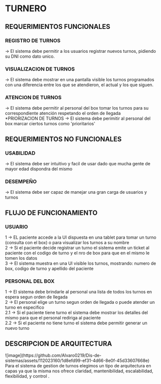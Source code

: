 <h1>TURNERO</h1>

<h2>REQUERIMIENTOS FUNCIONALES</h2>
<h3>REGISTRO DE TURNOS</h3> -> El sistema debe permitir a los usuarios registrar nuevos turnos, pidiendo su DNI como dato unico.
<br>
<h3>VISUALIZACION DE TURNOS</h3> -> El sistema debe mostrar en una pantalla visible los turnos programados con una diferencia entre los que se atendieron, el actual y los que siguen.
<br>
<h3>ATENCION DE TURNOS</h3> -> El sistema debe permitir al personal del box tomar los turnos para su correspondiente atención respetando el orden de llegada 
<br>
*PRIORIZACION DE TURNOS</h3> -> El sistema debe perimitir al personal del box marcar ciertos turnos como 'prioritarios'
<br>

<h2>REQUERIMIENTOS NO FUNCIONALES</h2>
<h3>USABILIDAD</h3> -> El sistema debe ser intuitivo y facil de usar dado que mucha gente de mayor edad dispondra del mismo
<br>
<h3>DESEMPEÑO</h3> -> El sistema debe ser capaz de manejar una gran carga de usuarios y turnos


<h2>FLUJO DE FUNCIONAMIENTO</h2>
<h3>USUARIO</h3>
1 -> EL paciente accede a la UI dispuesta en una tablet para tomar un turno (consulta con el box) o para visualizar los turnos a su nombre
<br>
2 -> Si el paciente decide registrar un turno el sistema emite un ticket al paciente con el codigo de turno y el nro de box para que en el mismo le tomen los datos
<br>
3 -> El sistema muestra en una UI visible los turnos, mostrando: numero de box, codigo de turno y apellido del paciente
<br>
<h3>PERSONAL DEL BOX</h3>
1 -> El sistema debe brindarle al personal una lista de todos los turnos en espera segun orden de llegada
<br>
2 -> El personal elige un turno segun orden de llegada o puede atender un turno en especifico 
<br>
2.1 -> Si el paciente tiene turno el sistema debe mostrar los detalles del mismo para que el personal rediriga al paciente
<br>
2.2 -> Si el paciente no tiene turno el sistema debe permitir generar un nuevo turno

<h2>DESCRIPCION DE ARQUITECTURA</h2>
![image](https://github.com/Alvaro0219/Dis-de-sistemas/assets/112023160/1d8efd99-ef31-4d66-8e0f-45d33607668e)
<br>
Para el sistema de gestion de turnos elegimos un tipo de arquitectura en capas ya que la misma nos ofrece claridad, mantenibilidad, escalabilidad, flexibilidad,  y control .
